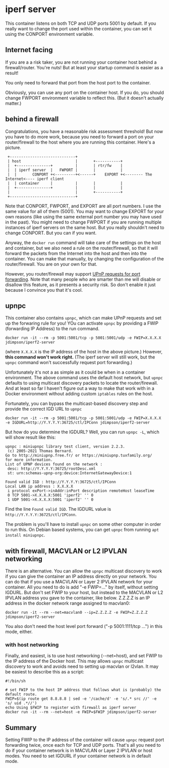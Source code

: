 # iperf server
This container listens on both TCP and UDP ports 5001 by default. If you really want to change the port used within the container, you can set it using the CONPORT environment variable.

## Internet facing

If you are a a risk taker, you are not running your container host behind a firewall/router. You're nuts!  But at least your startup command is easier as a result!

You only need to forward that port from the host port to the container. 

Obviously, you can use any port on the container host. If you do, you should change FWPORT environment variable to reflect this. (But it doesn't actually matter.) 

## behind a firewall

Congratulations, you have a reasonable risk assessment threshold! But now you have to do more work, because you need to forward a port on your router/firewall to the host where you are running 
this container. Here's a picture.

```
 +-----------------------------+
 | host                        |       +-----------+
 |  +---------------+          |       | rtr/fw    |
 |  | iperf server  |   FWPORT |       |           |
 |  |       CONPORT +<---------+<------+    EXPORT +<-------- The Internet<---- iperf client
 |  | container     |          |       |           |
 |  +---------------+          |       |           |
 |                             |       +-----------+
 +-----------------------------+
```
Note that CONPORT, FWPORT, and EXPORT are all port numbers. I use the same value for all of them (5001). You may want to change EXPORT for your own reasons (like using the 
same external port number you may have used in the past). You might need to change FWPORT if you are running multiple instances of iperf servers on the same host. But you really shouldn't need 
to change CONPORT. But you can if you want.

Anyway, the `docker run` command will take care of the settings on the host and container, but we also need a rule on the router/firewall, so that it will forward the packets from the Internet into the host
and then into the container. You can make that manually, by changing the configuration of the router/firewall. You are on your own for that.

However, you router/firewall may support [UPnP requests for port forwarding](https://blog.qnap.com/en/what-is-upnp-port-forwarding-en/). Note that many people who are smarter than me will disable or
disallow this feature, as it presents a security risk. So don't enable it just because I convince you that it's cool.

## upnpc

This container also contains `upnpc`, which can make UPnP requests and set up the forwaring rule for you! YOu can activate `upnpc` by providing a FWIP (forwarding IP Address) to the run command. 

```
docker run -it --rm -p 5001:5001/tcp -p 5001:5001/udp -e FWIP=X.X.X.X jdimpson/iperf2-server
```
(where `X.X.X.X` is the IP address of the host in the above picture.) However, **this command won't work right.**  (The iperf server will still work, but the `upnpc` command won't successfully request
port forwarding.)

Unfortunately it's not a as simple as it could be when in a container environment. The above command uses the default host network, but `upnpc` defaults to using multicast discovery packets to locate 
the router/firewall. And at least so far I haven't figure out a way to make that work with in a Docker environment without adding custom `iptables` rules on the host.

Fortunately, you can bypass the multicast-based discovery step and provide the correct IGD URL to `upnpc`

```
docker run -it --rm -p 5001:5001/tcp -p 5001:5001/udp -e FWIP=X.X.X.X -e IGDURL=http://Y.Y.Y.Y:36725/ctl/IPConn jdimpson/iperf2-server
```

But how do you determine the IGDURL? Well, you can run `upnpc -L`, which will show result like this:

```
upnpc : miniupnpc library test client, version 2.2.3.
 (c) 2005-2021 Thomas Bernard.
Go to http://miniupnp.free.fr/ or https://miniupnp.tuxfamily.org/
for more information.
List of UPNP devices found on the network :
 desc: http://Y.Y.Y.Y:36725/rootDesc.xml
 st: urn:schemas-upnp-org:device:InternetGatewayDevice:1

Found valid IGD : http://Y.Y.Y.Y:36725/ctl/IPConn
Local LAN ip address : X.X.X.X
 i protocol exPort->inAddr:inPort description remoteHost leaseTime
 0 TCP 5001->X.X.X.X:5001 'iperf2' '' 0
 1 UDP 5001->X.X.X.X:5001 'iperf2' '' 0
```

Find the line `Found valid IGD`. The IGDURL value is `http://Y.Y.Y.Y:36725/ctl/IPConn`.

The problem is you'll have to install `upnpc` on some other computer in order to run this. On Debian based systems, you can get `upnpc` from running `apt install miniupnpc`.


## with firewall, MACVLAN or L2 IPVLAN networking
There is an alternative. You can allow the `upnpc` multicast discovery to work if you can give the container an IP address directly on your network. You can do that if you use 
a MACVLAN or Layer 2 IPVLAN network for your container. All you need to do is add "-e FWIP=..." by itself, without setting IGDURL. But don't set FWIP to your host, but instead to the 
MACVLAN or L2 IPVLAN address you gave to the container, like below. Z.Z.Z.Z is an IP address in the docker network range assigned to macvlan0:

```
docker run -it --rm --net=macvlan0 --ip=Z.Z.Z.Z -e FWIP=Z.Z.Z.Z  jdimpson/iperf2-server
```
You also don't need the host level port forward ("-p 5001:1111/tcp ...") in this mode, either.

### with host networking
Finally, and easiest, is to use host networking (--net=host), and set FWIP to the IP address of the Docker host. This may allows `upnpc` multicast discovery to work and avoids need to setting up macvlan or l2vlan. It may be easiest to describe this as a script:

``` 
#!/bin/sh

# set FWIP to the host IP address that follows what is (probably) the default route. 
FWIP=$(ip route get 8.8.8.8 | sed -e '/cache/d' -e 's/.* src //' -e 's/ uid .*//')
echo Using $FWIP to register with firewall as iperf server
docker run -it --rm --net=host -e FWIP=$FWIP jdimpson/iperf2-server 
```

## Summary
Setting FWIP to the IP address of the container will cause `upnpc` request port forwarding twice, once each for TCP and UDP ports. That's all you need to do if your container network is in MACVLAN or Layer 2 IPVLAN or host modes.
You need to set IGDURL if your container network is in default mode.

